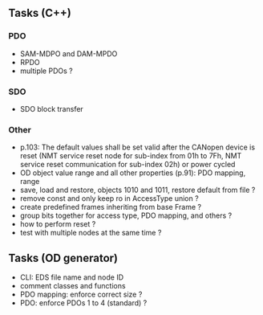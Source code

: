 ## Tasks (C++)
### PDO
- SAM-MDPO and DAM-MPDO
- RPDO
- multiple PDOs ?

### SDO
- SDO block transfer

### Other
- p.103: The default values shall be set valid after the CANopen device is reset (NMT service reset node for sub-index from 01h to 7Fh, NMT service reset communication for sub-index 02h) or power cycled
- OD object value range and all other properties (p.91): PDO mapping, range
- save, load and restore, objects 1010 and 1011, restore default from file ?
- remove const and only keep ro in AccessType union ?
- create predefined frames inheriting from base Frame ?
- group bits together for access type, PDO mapping, and others ?
- how to perform reset ?
- test with multiple nodes at the same time ?

## Tasks (OD generator)
- CLI: EDS file name and node ID
- comment classes and functions
- PDO mapping: enforce correct size ?
- PDO: enforce PDOs 1 to 4 (standard) ?
